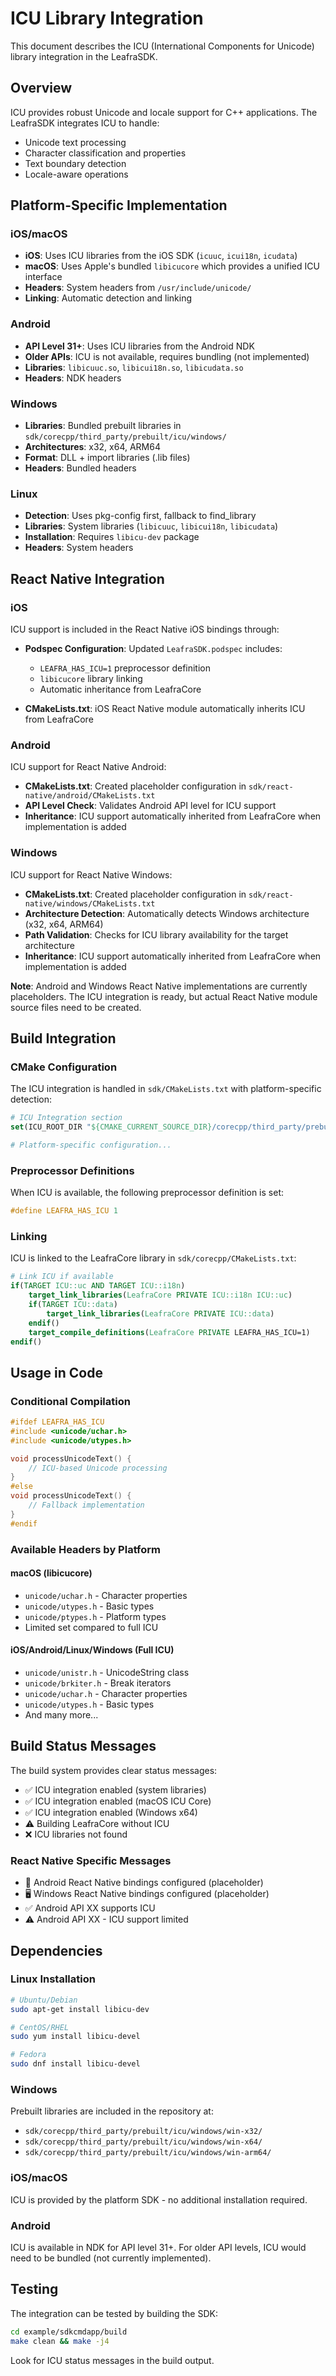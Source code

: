 # ICU Library Integration

This document describes the ICU (International Components for Unicode) library integration in the LeafraSDK.

## Overview

ICU provides robust Unicode and locale support for C++ applications. The LeafraSDK integrates ICU to handle:
- Unicode text processing
- Character classification and properties
- Text boundary detection
- Locale-aware operations

## Platform-Specific Implementation

### iOS/macOS
- **iOS**: Uses ICU libraries from the iOS SDK (`icuuc`, `icui18n`, `icudata`)
- **macOS**: Uses Apple's bundled `libicucore` which provides a unified ICU interface
- **Headers**: System headers from `/usr/include/unicode/`
- **Linking**: Automatic detection and linking

### Android
- **API Level 31+**: Uses ICU libraries from the Android NDK
- **Older APIs**: ICU is not available, requires bundling (not implemented)
- **Libraries**: `libicuuc.so`, `libicui18n.so`, `libicudata.so`
- **Headers**: NDK headers

### Windows
- **Libraries**: Bundled prebuilt libraries in `sdk/corecpp/third_party/prebuilt/icu/windows/`
- **Architectures**: x32, x64, ARM64
- **Format**: DLL + import libraries (.lib files)
- **Headers**: Bundled headers

### Linux
- **Detection**: Uses pkg-config first, fallback to find_library
- **Libraries**: System libraries (`libicuuc`, `libicui18n`, `libicudata`)
- **Installation**: Requires `libicu-dev` package
- **Headers**: System headers

## React Native Integration

### iOS
ICU support is included in the React Native iOS bindings through:

- **Podspec Configuration**: Updated `LeafraSDK.podspec` includes:
  - `LEAFRA_HAS_ICU=1` preprocessor definition
  - `libicucore` library linking
  - Automatic inheritance from LeafraCore

- **CMakeLists.txt**: iOS React Native module automatically inherits ICU from LeafraCore

### Android
ICU support for React Native Android:

- **CMakeLists.txt**: Created placeholder configuration in `sdk/react-native/android/CMakeLists.txt`
- **API Level Check**: Validates Android API level for ICU support
- **Inheritance**: ICU support automatically inherited from LeafraCore when implementation is added

### Windows  
ICU support for React Native Windows:

- **CMakeLists.txt**: Created placeholder configuration in `sdk/react-native/windows/CMakeLists.txt`
- **Architecture Detection**: Automatically detects Windows architecture (x32, x64, ARM64)
- **Path Validation**: Checks for ICU library availability for the target architecture
- **Inheritance**: ICU support automatically inherited from LeafraCore when implementation is added

**Note**: Android and Windows React Native implementations are currently placeholders. The ICU integration is ready, but actual React Native module source files need to be created.

## Build Integration

### CMake Configuration

The ICU integration is handled in `sdk/CMakeLists.txt` with platform-specific detection:

```cmake
# ICU Integration section
set(ICU_ROOT_DIR "${CMAKE_CURRENT_SOURCE_DIR}/corecpp/third_party/prebuilt/icu")

# Platform-specific configuration...
```

### Preprocessor Definitions

When ICU is available, the following preprocessor definition is set:
```cpp
#define LEAFRA_HAS_ICU 1
```

### Linking

ICU is linked to the LeafraCore library in `sdk/corecpp/CMakeLists.txt`:

```cmake
# Link ICU if available
if(TARGET ICU::uc AND TARGET ICU::i18n)
    target_link_libraries(LeafraCore PRIVATE ICU::i18n ICU::uc)
    if(TARGET ICU::data)
        target_link_libraries(LeafraCore PRIVATE ICU::data)
    endif()
    target_compile_definitions(LeafraCore PRIVATE LEAFRA_HAS_ICU=1)
endif()
```

## Usage in Code

### Conditional Compilation

```cpp
#ifdef LEAFRA_HAS_ICU
#include <unicode/uchar.h>
#include <unicode/utypes.h>

void processUnicodeText() {
    // ICU-based Unicode processing
}
#else
void processUnicodeText() {
    // Fallback implementation
}
#endif
```

### Available Headers by Platform

#### macOS (libicucore)
- `unicode/uchar.h` - Character properties
- `unicode/utypes.h` - Basic types
- `unicode/ptypes.h` - Platform types
- Limited set compared to full ICU

#### iOS/Android/Linux/Windows (Full ICU)
- `unicode/unistr.h` - UnicodeString class
- `unicode/brkiter.h` - Break iterators
- `unicode/uchar.h` - Character properties
- `unicode/utypes.h` - Basic types
- And many more...

## Build Status Messages

The build system provides clear status messages:

- ✅ ICU integration enabled (system libraries)
- ✅ ICU integration enabled (macOS ICU Core)
- ✅ ICU integration enabled (Windows x64)
- ⚠️ Building LeafraCore without ICU
- ❌ ICU libraries not found

### React Native Specific Messages

- 📱 Android React Native bindings configured (placeholder)
- 🖥️ Windows React Native bindings configured (placeholder)
- ✅ Android API XX supports ICU
- ⚠️ Android API XX - ICU support limited

## Dependencies

### Linux Installation
```bash
# Ubuntu/Debian
sudo apt-get install libicu-dev

# CentOS/RHEL
sudo yum install libicu-devel

# Fedora
sudo dnf install libicu-devel
```

### Windows
Prebuilt libraries are included in the repository at:
- `sdk/corecpp/third_party/prebuilt/icu/windows/win-x32/`
- `sdk/corecpp/third_party/prebuilt/icu/windows/win-x64/`
- `sdk/corecpp/third_party/prebuilt/icu/windows/win-arm64/`

### iOS/macOS
ICU is provided by the platform SDK - no additional installation required.

### Android
ICU is available in NDK for API level 31+. For older API levels, ICU would need to be bundled (not currently implemented).

## Testing

The integration can be tested by building the SDK:

```bash
cd example/sdkcmdapp/build
make clean && make -j4
```

Look for ICU status messages in the build output. 